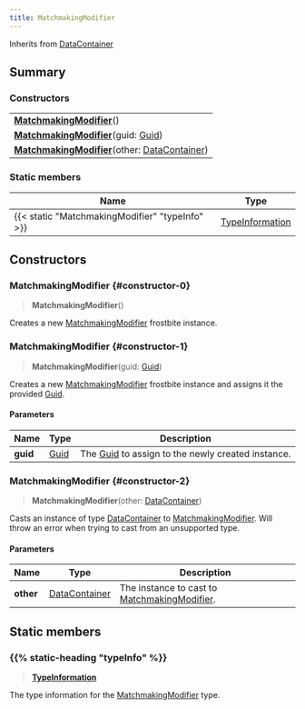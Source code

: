 ```yaml
---
title: MatchmakingModifier
---
```


Inherits from [DataContainer](/vext/ref/shared/type/datacontainer)

## Summary

### Constructors

|  |
| --- |
| **[MatchmakingModifier](#constructor-0)**() |
| **[MatchmakingModifier](#constructor-1)**(guid: [Guid](/vext/ref/shared/type/guid)) |
| **[MatchmakingModifier](#constructor-2)**(other: [DataContainer](/vext/ref/shared/type/datacontainer)) |

### Static members

| Name | Type |
| ---- | ---- |
| {{< static "MatchmakingModifier" "typeInfo" >}} | [TypeInformation](/vext/ref/shared/type/typeinformation) |

## Constructors

### MatchmakingModifier {#constructor-0}

> **MatchmakingModifier**()

Creates a new [MatchmakingModifier](/vext/ref/fb/matchmakingmodifier) frostbite instance.

### MatchmakingModifier {#constructor-1}

> **MatchmakingModifier**(guid: [Guid](/vext/ref/shared/type/guid))

Creates a new [MatchmakingModifier](/vext/ref/fb/matchmakingmodifier) frostbite instance and assigns it the provided [Guid](/vext/ref/shared/type/guid).

#### Parameters

| Name | Type | Description |
| ---- | ---- | ----------- |
| **guid** | [Guid](/vext/ref/shared/type/guid) | The [Guid](/vext/ref/shared/type/guid) to assign to the newly created instance. |

### MatchmakingModifier {#constructor-2}

> **MatchmakingModifier**(other: [DataContainer](/vext/ref/shared/type/datacontainer))

Casts an instance of type [DataContainer](/vext/ref/shared/type/datacontainer) to [MatchmakingModifier](/vext/ref/fb/matchmakingmodifier). Will throw an error when trying to cast from an unsupported type.

#### Parameters

| Name | Type | Description |
| ---- | ---- | ----------- |
| **other** | [DataContainer](/vext/ref/shared/type/datacontainer) | The instance to cast to [MatchmakingModifier](/vext/ref/fb/matchmakingmodifier). |

## Static members

### {{% static-heading "typeInfo" %}}

> **[TypeInformation](/vext/ref/shared/type/typeinformation)**

The type information for the [MatchmakingModifier](/vext/ref/fb/matchmakingmodifier) type.

